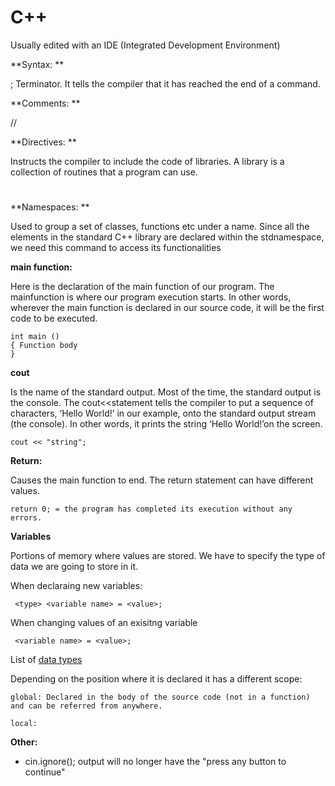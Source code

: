 # C++

 Usually edited with an IDE (Integrated Development Environment)

**Syntax: **

  ;   Terminator. It tells the compiler that it has reached the end of a command.

**Comments: **
 
   // 

**Directives: **

  Instructs the compiler to include the code of libraries. A library is a collection of routines that a program can use.

   #
 
 **Namespaces: **
   
   Used to group a set of classes, functions etc under a name. Since all the elements in the standard C++ library are declared within the stdnamespace, we need this command to access its functionalities
   
**main function:**

  Here is the declaration of the main function of our program. The mainfunction is where our program execution starts. In other words, wherever the main function is declared in our source code, it will be the first code to be executed.
    
    int main ()
    { Function body
    }
    
**cout**   
   
   Is the name of the standard output. Most of the time, the standard output is the console. The cout<<statement tells the compiler to put a sequence of characters, ‘Hello World!’ in our example, onto the standard output stream (the console). In other words, it prints the string ‘Hello World!’on the screen.
   
    cout << "string";
   
**Return:**
  
   Causes the main function to end. The return statement can have different values.
   
    return 0; = the program has completed its execution without any errors.

**Variables**

  Portions of memory where values are stored. We have to specify the type of data we are going to store in it.
   
   When declaraing new variables:
   
     <type> <variable name> = <value>;
     
   When changing values of an exisitng variable
   
     <variable name> = <value>;
     
   List of [data types](https://www.geeksforgeeks.org/c-data-types/)
   
   Depending on the position where it is declared it has a different scope: 
   
    global: Declared in the body of the source code (not in a function) and can be referred from anywhere.
    
    local:
 
**Other:**

  - cin.ignore();  output will no longer have the "press any button to continue"
   
